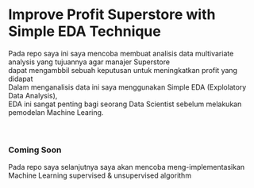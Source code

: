 # Improve Profit Superstore with Simple EDA Technique

Pada repo saya ini saya mencoba membuat analisis data multivariate analysis yang tujuannya agar manajer Superstore <br>
dapat mengambbil sebuah keputusan untuk meningkatkan profit yang didapat
<br>
Dalam menganalisis data ini saya menggunakan Simple EDA (Explolatory Data Analysis), <br>
EDA ini sangat penting bagi seorang Data Scientist sebelum melakukan pemodelan Machine Learing.
<br>
<br>
<br>

### Coming Soon

Pada repo saya selanjutnya saya akan mencoba meng-implementasikan Machine Learning supervised & unsupervised algorithm 
